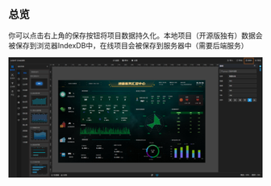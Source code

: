 ## 总览

你可以点击右上角的保存按钮将项目数据持久化。本地项目（开源版独有）数据会被保存到浏览器IndexDB中，在线项目会被保存到服务器中（需要后端服务）   

![保存.png](保存.png)
